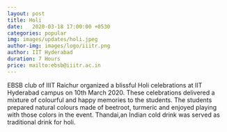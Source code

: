 ```yaml
---
layout: post
title: Holi
date:   2020-03-18 17:00:00 +0530
categories: popular
img: images/updates/holi.jpeg
author-img: images/logo/iiitr.png
author: IIT Hyderabad
duration: 7 Hours
price: mailto:ebsb@iiitr.ac.in
---
```


EBSB club of IIIT Raichur organized a blissful Holi celebrations at IIT Hyderabad campus on 10th March 2020. These celebrations delivered a mixture of colourful and happy memories to the students.
The students prepared natural colours made of beetroot, turmeric and enjoyed playing with those colors in the event. Thandai,an Indian cold drink was served as traditional drink for holi.
